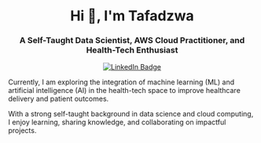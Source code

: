 <h1 align="center">Hi 👋, I'm Tafadzwa</h1>
<h3 align="center">A Self-Taught Data Scientist, AWS Cloud Practitioner, and Health-Tech Enthusiast</h3>

<p align="center">
  <a href="https://www.linkedin.com/in/tafadzwa-chigwada/">
    <img src="https://img.shields.io/badge/LinkedIn-Profile-informational?style=flat&logo=linkedin&logoColor=white&color=0D76A8" alt="LinkedIn Badge"/>
  </a>
</p>

<p>
 Currently, I am exploring the integration of machine learning (ML) and artificial intelligence (AI) in the health-tech space to improve healthcare delivery and patient outcomes.
</p>

<p>
  With a strong self-taught background in data science and cloud computing, I enjoy learning, sharing knowledge, and collaborating on impactful projects.
</p>

